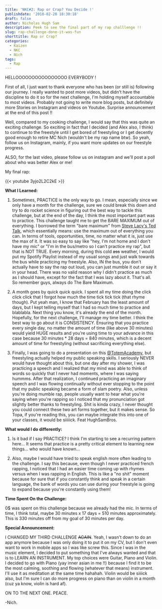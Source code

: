 ```yaml
---
title: 'NKC#2: Rap or Crap? You Decide !'
publishdate: '2018-02-28 18:30:18'
draft: false
author: Nicholas Hugh Sam
description: Peek to see the final part of my rap challlenge !!
slug: rap-challenge-done-it-was-fun
shorttitle: Rap or Crap?
categories:
  - Kaizen
  - NKC
  - Nich
tags:
  - Rap
---
```

HELLOOOOOOOOOOOOOOOO EVERYBODY !

First of all, I just want to thank everyone who has been (or still is) following our journey. I really wanted to post more videos, but didn't have the discipline to do it so for the next challenge, I'm holding myself accountable to most videos. Probably not going to write more blog posts, but definitely more Stories on Instagram and videos on Youtube. Surprise announcement at the end of this post !!

Well, compared to my cooking challenge, I would say that this was quite an exciting challenge. So exciting in fact that I decided (and Alex also, I think) to continue to the freestyle until I get bored of freestyling or I get decently good enough to retire MC Nich (wouldn't be my rap name btw). So yeah, follow us on Instagram, mainly, if you want more updates on our freestyle progress.

ALSO, for the last video, please follow us on instagram and we'll post a poll about who was better Alex or me!

My final rap:

{{< youtube 3yjo2L2C2kE >}}

**What I Learned:**
1. Sometimes, PRACTICE is the only way to go. I mean, especially since we only have a month for the challenge, sure we could break this down and try to do rocket science in figuring out the best way to tackle this challenge, but at the end of the day, I think the most important part was to practice. This challenge taught me to get the BARE MAXIMUM out of everything. I borrowed the term "bare maximum" from [Steve Lacy's Ted Talk](https://youtu.be/SUnmrQfdYpg), which essentially means: use the maximum out of everything you can. In terms of tools, opportunities, time, no matter what it is, just use the max of it. It was so easy to say like "hey, I'm not home and I don't have my mic" or "I'm in the bus/metro so I can't practice my rap", but that is NOT TRUE. Every morning, during this cold ~~ass~~ weather, I would put my Spotify Playlist instead of my usual songs and just walk towards the bus while practicing my freestyle. Also, IN the bus, you don't actually have to say the rap out loud, you can just mumble it out or say it in your head. There was no valid reason why I didn't practice as much as I should have, except for the fact that I was lazy about it. That's all. So remember guys, always do The Bare Maximum.

2. A month goes by quick quick quick. I spent all my time doing the click click click that I forgot how much the time tick tick tick (that rhyme though). Put yeah man, I know that February has the least amount of days, but I kept telling myself that I had so much time to practice and blablabla. Next thing you know, it's already the end of the month. Hopefully, for the next challenge, I'll manage my time better. I think the best way to go about it is CONSISTENCY. Ensuring that you practice every single day, no matter the amount of time (like above 30 minutes) would yield HUGE results and you're using time to your advance in this case because 30 minutes * 28 days = 840 minutes, which is a decent amount of time for freestyling (without sacrificing everything else).

3. Finally, I was going to do a presentation on this [@TotemAcademy](https://www.totemacademy.com/), but freestyling actually helped my public speaking skills. I seriously NEVER would have thought about this, but one day after my shower, I was practicing a speech and I realized that my mind was able to think of words so quickly that I never had moments, where I was saying hummms. After that realization, I continued practicing an imaginary speech and I was flowing continually without ever stopping to the point that my public speaking became a form of slam poetry. Also, unless you're doing mumble rap, people usually want to hear what you're saying when you're rapping so I noticed that my pronunciation got slightly better thanks to freestyling. Shit is kinda crazy, I never thought you could connect these two art forms together, but it makes sense. So Topa, if you're reading this, you can maybe integrate this into one of your classes, it would be siiiiick. Feat HughSamBros.

**What would I do differently:** 
1. Is it bad if I say PRACTICE? I think I'm starting to see a recurring pattern here... It seems that practice is a pretty critical element to learning new things... who would have known...

2. Also, maybe I would have tried to speak english more often leading to the challenge. I say this because, even though I never practiced french rapping, I noticed that I had an easier time coming up with rhymes versus when I was rapping in English. This is like a "no shit" moment because for sure that if you constantly think and speak in a certain language, the bank of words you can use during your freestyle is going to expand because you're constantly using them!

**Time Spent On the Challenge:**

0$ was spent on this challenge because we already had the mic. In terms of time, I think total, maybe 30 minutes x 17 days = 510 minutes approximately. This is 330 minutes off from my goal of 30 minutes per day.


**Special Announcement:**

I CHANGED MY THIRD CHALLENGE ~~AGAIN~~. Yeah, I wasn't down to do an app anymore because I was only doing it to put it on my CV, but I don't even want to work in mobile apps so I was like screw this. Since I was in the music element, I decided to put something that I've always wanted and that is to LEARN AN INSTRUMENT. My top choices were Guitar, Piano and Violin. I decided to go with Piano (yay inner asian in me !!) because I find it to be the most calming, soothing and flowing (whatever that means) instrument. I'll use it as meditation at the same time hahahah. Violin would be siiiick also, but I'm sure I can do more progress on piano than on violin in a month (cuz ya know, violin is hard af).

ON TO THE NEXT ONE. PEACE.

-Nich.
